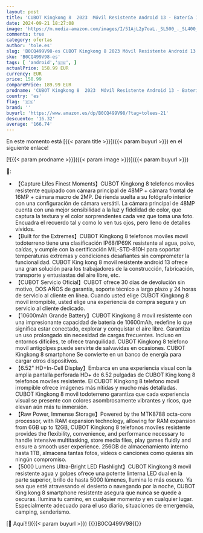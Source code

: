```yaml
---
layout: post
title: 'CUBOT Kingkong 8  2023  Móvil Resistente Android 13 - Batería 10600mAh Teléfono Movil  12GB+256GB Móvil Irrompible  6 52  HD+  con Linterna LED 5000LM  Cámara 48MP  IP68/69K/Dual SIM/NFC/OTG/GPS'
date: 2024-09-21 18:27:08
image: 'https://m.media-amazon.com/images/I/51AjL2p7oaL._SL500_._SL400_.jpg'
comments: true
category: ofertas
author: 'tole.es'
slug: 'B0CQ499V98-es CUBOT Kingkong 8 2023 Móvil Resistente Android 13 -...'
sku: 'B0CQ499V98-es'
tags: [ 'android','🇪🇸', ]
actualPrice: 158.99 EUR
currency: EUR
price: 158.99
comparePrice: 189.99 EUR
prodname: 'CUBOT Kingkong 8  2023  Móvil Resistente Android 13 - Batería 10600mAh Teléfono Movil  12GB+256GB Móvil Irrompible  6 52  HD+  con Linterna LED 5000LM  Cámara 48MP  IP68/69K/Dual SIM/NFC/OTG/GPS'
country: 'es'
flag: '🇪🇸'
brand: ''
buyurl: 'https://www.amazon.es/dp/B0CQ499V98/?tag=tolees-21'
descuento: '16.32'
average: '166.74'
---
```


En este momento está [{{< param title >}}]({{< param buyurl >}}) en el siguiente enlace!

[![{{< param prodname >}}]({{< param image >}})]({{< param buyurl >}})

🔎:

- 【Capture Lifes Finest Moments】CUBOT Kingkong 8 telefonos moviles resistente equipado con cámara principal de 48MP + cámara frontal de 16MP + cámara macro de 2MP. Dé rienda suelta a su fotógrafo interior con una configuración de cámara versátil. La cámara principal de 48MP cuenta con una mejor sensibilidad a la luz y fidelidad de color, que captura la textura y el color sorprendentes cada vez que toma una foto. Encuadra el recuerdo tal y como lo ven tus ojos, pero lleno de detalles vívidos.
- 【Built for the Extremes】CUBOT Kingkong 8 telefonos moviles movil todoterreno tiene una clasificación IP68/IP69K resistente al agua, polvo, caídas, y cumple con la certificación MIL-STD-810H para soportar temperaturas extremas y condiciones desafiantes sin comprometer la funcionalidad. CUBOT King kong 8 movil resistente android 13 ofrece una gran solución para los trabajadores de la construcción, fabricación, transporte y entusiastas del aire libre, etc.
- 【CUBOT Servicio Oficial】CUBOT ofrece 30 días de devolución sin motivo, DOS AÑOS de garantía, soporte técnico a largo plazo y 24 horas de servicio al cliente en línea. Cuando usted elige CUBOT Kingkong 8 movil irrompible, usted elige una experiencia de compra segura y un servicio al cliente dedicado.
- 【10600mAh Grande Battery】CUBOT Kingkong 8 movil resistente con una impresionante capacidad de batería de 10600mAh, redefine lo que significa estar conectado, explorar y conquistar el aire libre. Garantiza un uso prolongado sin necesidad de cargas frecuentes. Incluso en entornos difíciles, te ofrece tranquilidad. CUBOT Kingkong 8 telefono movil antigolpes puede servirte de salvavidas en ocasiones. CUBOT Kingkong 8 smartphone Se convierte en un banco de energía para cargar otros dispositivos.
- 【6.52" HD+In-Cell Display】Embarca en una experiencia visual con la amplia pantalla perforada HD+ de 6.52 pulgadas de CUBOT King kong 8 telefonos moviles resistente. El CUBOT Kingkong 8 telefono movil irrompible ofrece imágenes más nítidas y mucho más detalladas. CUBOT Kingkong 8 movil todoterreno garantiza que cada experiencia visual se presente con colores asombrosamente vibrantes y ricos, que elevan aún más tu inmersión.
- 【Raw Power, Immense Storage】Powered by the MTK8788 octa-core processor, with RAM expansion technology, allowing for RAM expansion from 6GB up to 12GB, CUBOT Kingkong 8 telefonos moviles resistente provides the flexibility, convenience, and performance necessary to handle intensive multitasking, store media files, play games fluidly and ensure a smooth user experience. 256GB de almacenamiento interno hasta 1TB, almacena tantas fotos, vídeos o canciones como quieras sin ningún compromiso.
- 【5000 Lumens Ultra-Bright LED Flashlight】CUBOT Kingkong 8 movil resistente agua y golpes ofrece una potente linterna LED dual en la parte superior, brillo de hasta 5000 lúmenes, Ilumina lo más oscuro. Ya sea que esté atravesando el desierto o navegando por la noche, CUBOT King kong 8 smartphone resistente asegura que nunca se quede a oscuras. Ilumina tu camino, en cualquier momento y en cualquier lugar. Especialmente adecuado para el uso diario, situaciones de emergencia, camping, senderismo.

[🛒 Aquí!!!]({{< param buyurl >}})
{{<world>}}B0CQ499V98{{</world>}}
